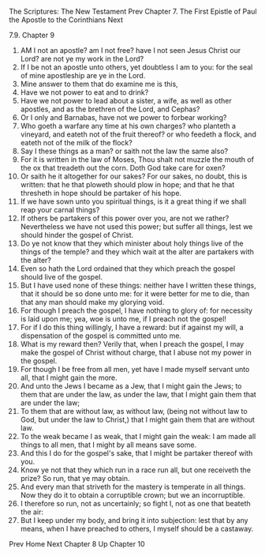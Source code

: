 The Scriptures: The New Testament
Prev
Chapter 7. The First Epistle of Paul the Apostle to the Corinthians
Next

7.9. Chapter 9
1. AM I not an apostle? am I not free? have I not seen Jesus Christ our Lord? are not ye my work in the Lord?
2. If I be not an apostle unto others, yet doubtless I am to you: for the seal of mine apostleship are ye in the Lord.
3. Mine answer to them that do examine me is this,
4. Have we not power to eat and to drink?
5. Have we not power to lead about a sister, a wife, as well as other apostles, and as the brethren of the Lord, and Cephas?
6. Or I only and Barnabas, have not we power to forbear working?
7. Who goeth a warfare any time at his own charges? who planteth a vineyard, and eateth not of the fruit thereof? or who feedeth a flock, and eateth not of the milk of the flock?
8. Say I these things as a man? or saith not the law the same also?
9. For it is written in the law of Moses, Thou shalt not muzzle the mouth of the ox that treadeth out the corn. Doth God take care for oxen?
10. Or saith he it altogether for our sakes? For our sakes, no doubt, this is written: that he that ploweth should plow in hope; and that he that thresheth in hope should be partaker of his hope.
11. If we have sown unto you spiritual things, is it a great thing if we shall reap your carnal things?
12. If others be partakers of this power over you, are not we rather? Nevertheless we have not used this power; but suffer all things, lest we should hinder the gospel of Christ.
13. Do ye not know that they which minister about holy things live of the things of the temple? and they which wait at the alter are partakers with the alter?
14. Even so hath the Lord ordained that they which preach the gospel should live of the gospel.
15. But I have used none of these things: neither have I written these things, that it should be so done unto me: for it were better for me to die, than that any man should make my glorying void.
16. For though I preach the gospel, I have nothing to glory of: for necessity is laid upon me; yea, woe is unto me, if I preach not the gospel!
17. For if I do this thing willingly, I have a reward: but if against my will, a dispensation of the gospel is committed unto me.
18. What is my reward then? Verily that, when I preach the gospel, I may make the gospel of Christ without charge, that I abuse not my power in the gospel.
19. For though I be free from all men, yet have I made myself servant unto all, that I might gain the more.
20. And unto the Jews I became as a Jew, that I might gain the Jews; to them that are under the law, as under the law, that I might gain them that are under the law;
21. To them that are without law, as without law, (being not without law to God, but under the law to Christ,) that I might gain them that are without law.
22. To the weak became I as weak, that I might gain the weak: I am made all things to all men, that I might by all means save some.
23. And this I do for the gospel's sake, that I might be partaker thereof with you.
24. Know ye not that they which run in a race run all, but one receiveth the prize? So run, that ye may obtain.
25. And every man that striveth for the mastery is temperate in all things. Now they do it to obtain a corruptible crown; but we an incorruptible.
26. I therefore so run, not as uncertainly; so fight I, not as one that beateth the air:
27. But I keep under my body, and bring it into subjection: lest that by any means, when I have preached to others, I myself should be a castaway.

Prev
Home
Next
Chapter 8
Up
Chapter 10

